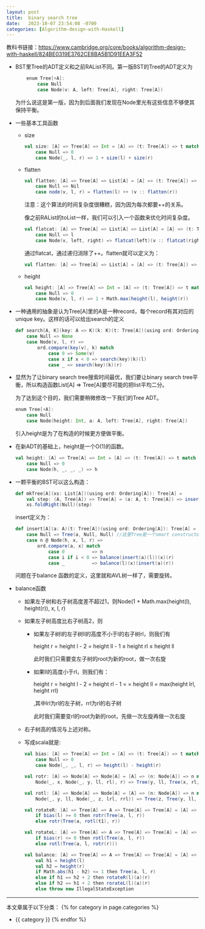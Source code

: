 ```yaml
---
layout: post
title:  binary search tree
date:   2023-10-07 23:54:08 -0700
categories: [Algorithm-design-with-Haskell]
---
```


教科书链接：<https://www.cambridge.org/core/books/algorithm-design-with-haskell/824BE0319E3762CE8BA5B1D91EEA3F52>

- BST里Tree的ADT定义和之前RAList不同。第一版BST的Tree的ADT定义为

    ```scala
        enum Tree[+A]:
            case Null
            case Node(v: A, left: Tree[A], right: Tree[A])
    ```

    为什么说这是第一版，因为到后面我们发现在Node里光有这些信息不够使其保持平衡。

- 一些基本工具函数

    - size

        ```scala
        val size: [A] => Tree[A] => Int = [A] => (t: Tree[A]) => t match
            case Null => 0
            case Node(_, l, r) => 1 + size(l) + size(r)
        ```

    - flatten
    
        ```scala
        val flatten: [A] => Tree[A] => List[A] = [A] => (t: Tree[A]) => t match
            case Null => Nil
            case node(v, l, r) = flatten(l) ++ (v :: flatten(r))
        ```

        注意：这个算法的时间复杂度很糟糕，因为因为每次都要++的关系。

        像之前RAList的toList一样，我们可以引入一个函数来优化时间复杂度。

        ```scala
        val flatcat: [A] => Tree[A] => List[A] => List[A] = [A] => (t: Tree[A]) => l => t match
            case Null => l
            case Node(v, left, right) => flatcat(left)(v :: flatcat(right)(l))
        ```

        通过flatcat，通过递归消除了++。flatten就可以定义为：
        ```scala
        val flatten: [A] => Tree[A] => List[A] = [A] => (t: Tree[A]) => flatcat(t)(Nil)
        ```

    - height

        ```scala
        val height: [A] => Tree[A] => Int = [A] => (t: Tree[A]) => t match 
            case Null => 0
            case Node(v, l, r) => 1 + Math.max(height(l), height(r))
        ```

- 一种通用的抽象是认为Tree[A]里的A是一种record，每个record有其对应的unique key。这样的话可以给出search的定义

    ```scala
    def search[A, K](key: A => K)(k: K)(t: Tree[A])(using ord: Ordering[K]): Option[A] = t match 
        case Null => None
        case Node(v, l, r) => 
            ord.compare(key(v), k) match
                case 0 => Some(v)
                case x if x < 0 => search(key)(k)(l)
                case _ => search(key)(k)(r)
    ```

- 显然为了让binary search tree搜索时间最优，我们要让binary search tree平衡，所以构造函数List[A] => Tree[A]要尽可能的把list平均二分。
    
    为了达到这个目的，我们需要稍微修改一下我们的Tree ADT。

    ```scala
    enum Tree[+A]:
        case Null
        case Node(height: Int, a: A, left: Tree[A], right: Tree[A])
    ```

    引入height是为了在构造的时候更方便做平衡。

- 在新ADT的基础上，height是一个O(1)的函数。

    ```scala
    val height: [A] => Tree[A] => Int = [A] => (t: Tree[A]) => t match
        case Null => 0
        case Node(h, _, _, _) => h
    ```

- 一颗平衡的BST可以这么构造：

    ```scala
    def mkTree[A](xs: List[A])(using ord: Ordering[A]): Tree[A] = 
        val step: (A, Tree[A]) => Tree[A] = (a: A, t: Tree[A]) => insert(a)(t)
        xs.foldRight(Null)(step)
    ```

    insert定义为：
    ```scala
    def insert[A](a: A)(t: Tree[A])(using ord: Ordering[A]): Tree[A] = t match
        case Null => Tree(a, Null, Null) //这里Tree是一个smart constructor，等于Node(1 + Math.max(height(l), height(r)), a, l, r)
        case n @ Node(h, x, l, r) =>
            ord.compare(a, x) match
                case 0          => n
                case i if i < 0 => balance(insert(a)(l))(x)(r)
                case _          => balance(l)(x)(insert(a)(r))
    ```

    问题在于balance 函数的定义，这里就和AVL树一样了，需要旋转。

- balance函数

    - 如果左子树和右子树高度差不超过1，则Node(1 + Math.max(height(l), height(r)), x, l, r)

    - 如果左子树高度比右子树高2，则

        - 如果左子树l的左子树ll的高度不小于l的右子树rl，则我们有

            height r = height l - 2 = height ll - 1 &le; height rl &le; height ll

            此时我们只需要变左子树的root为新的root，做一次右旋

        - 如果ll的高度小于rl，则我们有：

            height r = height l - 2 = height rl - 1 = = height ll = max(height lrl, height rrl)

            ,其中lrl为rl的左子树，rrl为rl的右子树

            此时我们需要变rl的root为新的root，先做一次左旋再做一次右旋

    - 右子树高的情况与上述对称。

    - 写成scala就是:

        ```scala
        val bias: [A] => Tree[A] => Int = [A] => (t: Tree[A]) => t match
            case Null => 0
            case Node(_, _, l, r) => height(l) - height(r)

        val rotr: [A] => Node[A] => Node[A] = [A] => (n: Node[A]) => n match
            Node(_, x, Node(_, y, ll, rl), r) => Tree(y, ll, Tree(x, rl, r))

        val rotl: [A] => Node[A] => Node[A] = [A] => (n: Node[A]) => n match
            Node(_, y, ll, Node(_, z, lrl, rrl)) => Tree(z, Tree(y, ll, lrl), rrl)

        val rotateR: [A] => Tree[A] => A => Tree[A] => Tree[A] = [A] => (l: Tree[A]) => a => r =>
            if bias(l) >= 0 then rotr(Tree(a, l, r))
            else rotr(Tree(a, rotl(t1), r))

        val rotateL: [A] => Tree[A] => A => Tree[A] => Tree[A] = [A] => (l: Tree[A]) => a => r =>
            if bias(r) <= 0 then rotl(Tree(a, l, r))
            else rotl(Tree(a, l, rotr(r)))

        val balance: [A] => Tree[A] => A => Tree[A] => Tree[A] = [A] => (l: Tree[A]) => a => r => 
            val h1 = height(l)
            val h2 = height(r)
            if Math.abs(h1 - h2) <= 1 then Tree(a, l, r)
            else if h1 == h2 + 2 then rotateR(l)(a)(r)
            else if h2 == h1 + 2 then rorateL(l)(a)(r)
            else throw new IllegalStateException
        ```

            


---
本文章属于以下分类：
{% for category in page.categories %}
- {{ category }}
{% endfor %}